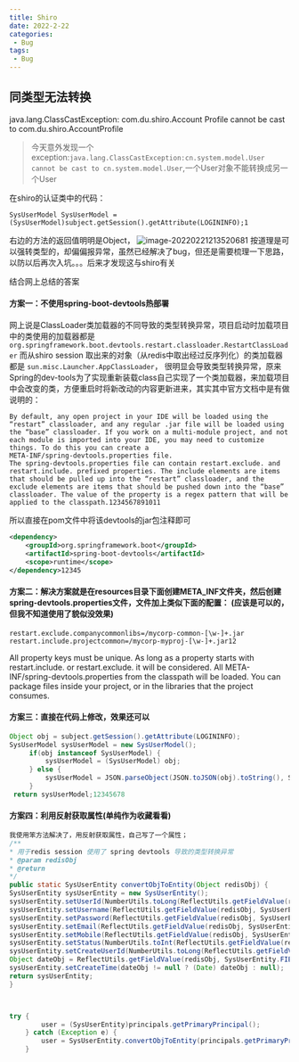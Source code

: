 ```yaml
---
title: Shiro
date: 2022-2-22
categories:
 - Bug
tags:
 - Bug
---
```

## 同类型无法转换

java.lang.ClassCastException: com.du.shiro.Account Profile cannot be cast to com.du.shiro.AccountProfile

>   今天意外发现一个exception:`java.lang.ClassCastException:cn.system.model.User cannot be cast to cn.system.model.User`,一个User对象不能转换成另一个User

在shiro的认证类中的代码：

```
SysUserModel SysUserModel = (SysUserModel)subject.getSession().getAttribute(LOGININFO);1
```

右边的方法的返回值明明是Object，
![image-20220221213520681](https://www.itdu.tech/image/image-20220221213520681.png)
按道理是可以强转类型的，却偏偏报异常，虽然已经解决了bug，但还是需要梳理一下思路，以防以后再次入坑。。。后来才发现这与shiro有关

结合网上总结的答案

#### 方案一：不使用spring-boot-devtools热部署

网上说是ClassLoader类加载器的不同导致的类型转换异常，项目启动时加载项目中的类使用的加载器都是`org.springframework.boot.devtools.restart.classloader.RestartClassLoader`
而从shiro session 取出来的对象（从redis中取出经过反序列化）的类加载器都是
`sun.misc.Launcher.AppClassLoader`，
很明显会导致类型转换异常，原来Spring的dev-tools为了实现重新装载class自己实现了一个类加载器，来加载项目中会改变的类，方便重启时将新改动的内容更新进来，其实其中官方文档中是有做说明的：

```text
By default, any open project in your IDE will be loaded using the 
“restart” classloader, and any regular .jar file will be loaded using 
the “base” classloader. If you work on a multi-module project, and not each module is imported into your IDE, you may need to customize 
things. To do this you can create a 
META-INF/spring-devtools.properties file.
The spring-devtools.properties file can contain restart.exclude. and 
restart.include. prefixed properties. The include elements are items 
that should be pulled up into the “restart” classloader, and the 
exclude elements are items that should be pushed down into the “base” 
classloader. The value of the property is a regex pattern that will be 
applied to the classpath.1234567891011
```

所以直接在pom文件中将该devtools的jar包注释即可

```xml
<dependency>
    <groupId>org.springframework.boot</groupId>
    <artifactId>spring-boot-devtools</artifactId>
    <scope>runtime</scope>
</dependency>12345
```

#### 方案二：解决方案就是在resources目录下面创建META_INF文件夹，然后创建spring-devtools.properties文件，文件加上类似下面的配置： (应该是可以的，但我不知道使用了貌似没效果)

```properties
restart.exclude.companycommonlibs=/mycorp-common-[\w-]+.jar 
restart.include.projectcommon=/mycorp-myproj-[\w-]+.jar12
```

All property keys must be unique. As long as a property starts with
restart.include. or restart.exclude. it will be considered. All
META-INF/spring-devtools.properties from the classpath will be loaded.
You can package files inside your project, or in the libraries that
the project consumes.

#### 方案三：直接在代码上修改，效果还可以

```java
Object obj = subject.getSession().getAttribute(LOGININFO);
SysUserModel sysUserModel = new SysUserModel();
     if(obj instanceof SysUserModel) {
         sysUserModel = (SysUserModel) obj;
     } else {
         sysUserModel = JSON.parseObject(JSON.toJSON(obj).toString(), SysUserModel.class);
     }
 return sysUserModel;12345678
```

#### 方案四：利用反射获取属性(单纯作为收藏看看)

```java
我使用笨方法解决了，用反射获取属性，自己写了一个属性；
/**
* 用于redis session 使用了 spring devtools 导致的类型转换异常
* @param redisObj
* @return
*/
public static SysUserEntity convertObjToEntity(Object redisObj) {
SysUserEntity sysUserEntity = new SysUserEntity();
sysUserEntity.setUserId(NumberUtils.toLong(ReflectUtils.getFieldValue(redisObj, SysUserEntity.FIELD_USERID)+"",0));
sysUserEntity.setUsername(ReflectUtils.getFieldValue(redisObj, SysUserEntity.FIELD_USERNAME)+"");
sysUserEntity.setPassword(ReflectUtils.getFieldValue(redisObj, SysUserEntity.FIELD_PASSWORD)+"");
sysUserEntity.setEmail(ReflectUtils.getFieldValue(redisObj, SysUserEntity.FIELD_EMAIL)+"");
sysUserEntity.setMobile(ReflectUtils.getFieldValue(redisObj, SysUserEntity.FIELD_MOBILE)+"");
sysUserEntity.setStatus(NumberUtils.toInt(ReflectUtils.getFieldValue(redisObj, SysUserEntity.FIELD_STATUS)+"",0));
sysUserEntity.setCreateUserId(NumberUtils.toLong(ReflectUtils.getFieldValue(redisObj, SysUserEntity.FIELD_CREATEUSERID)+"",0));
Object dateObj = ReflectUtils.getFieldValue(redisObj, SysUserEntity.FIELD_CREATETIME);
sysUserEntity.setCreateTime(dateObj != null ? (Date) dateObj : null);
return sysUserEntity;
}



try {
        user = (SysUserEntity)principals.getPrimaryPrincipal();
    } catch (Exception e) {
        user = SysUserEntity.convertObjToEntity(principals.getPrimaryPrincipal());
    }
```
